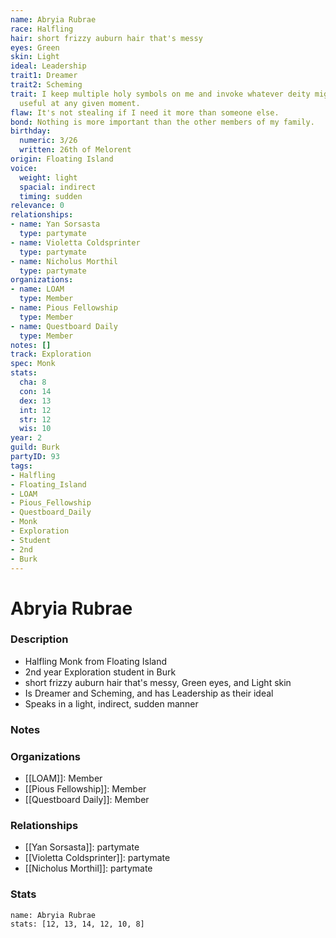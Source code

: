 ```yaml
---
name: Abryia Rubrae
race: Halfling
hair: short frizzy auburn hair that's messy
eyes: Green
skin: Light
ideal: Leadership
trait1: Dreamer
trait2: Scheming
trait: I keep multiple holy symbols on me and invoke whatever deity might come in
  useful at any given moment.
flaw: It's not stealing if I need it more than someone else.
bond: Nothing is more important than the other members of my family.
birthday:
  numeric: 3/26
  written: 26th of Melorent
origin: Floating Island
voice:
  weight: light
  spacial: indirect
  timing: sudden
relevance: 0
relationships:
- name: Yan Sorsasta
  type: partymate
- name: Violetta Coldsprinter
  type: partymate
- name: Nicholus Morthil
  type: partymate
organizations:
- name: LOAM
  type: Member
- name: Pious Fellowship
  type: Member
- name: Questboard Daily
  type: Member
notes: []
track: Exploration
spec: Monk
stats:
  cha: 8
  con: 14
  dex: 13
  int: 12
  str: 12
  wis: 10
year: 2
guild: Burk
partyID: 93
tags:
- Halfling
- Floating_Island
- LOAM
- Pious_Fellowship
- Questboard_Daily
- Monk
- Exploration
- Student
- 2nd
- Burk
---
```

# Abryia Rubrae
### Description
- Halfling Monk from Floating Island
- 2nd year Exploration student in Burk
- short frizzy auburn hair that's messy, Green eyes, and Light skin
- Is Dreamer and Scheming, and has Leadership as their ideal
- Speaks in a light, indirect, sudden manner

### Notes

### Organizations
- [[LOAM]]: Member
- [[Pious Fellowship]]: Member
- [[Questboard Daily]]: Member

### Relationships
- [[Yan Sorsasta]]: partymate
- [[Violetta Coldsprinter]]: partymate
- [[Nicholus Morthil]]: partymate

### Stats
```statblock
name: Abryia Rubrae
stats: [12, 13, 14, 12, 10, 8]
```